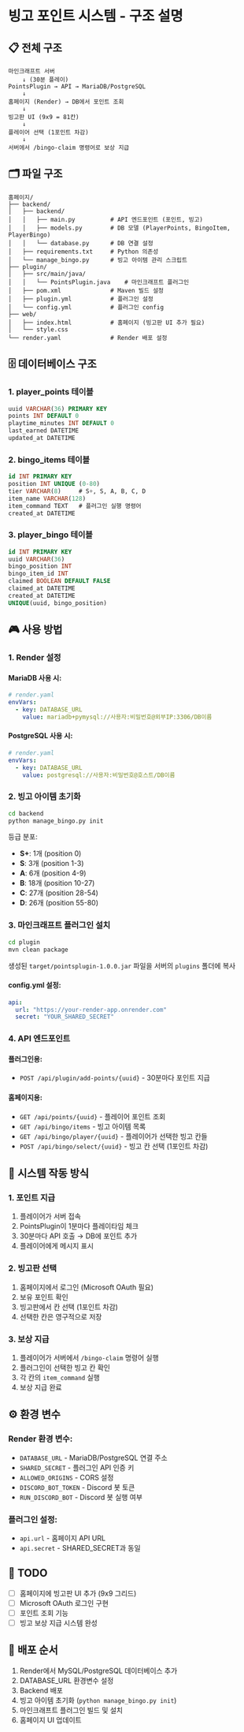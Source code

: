 # 빙고 포인트 시스템 - 구조 설명

## 📋 전체 구조

```
마인크래프트 서버
    ↓ (30분 플레이)
PointsPlugin → API → MariaDB/PostgreSQL
    ↓
홈페이지 (Render) → DB에서 포인트 조회
    ↓
빙고판 UI (9x9 = 81칸)
    ↓
플레이어 선택 (1포인트 차감)
    ↓
서버에서 /bingo-claim 명령어로 보상 지급
```

## 🗂️ 파일 구조

```
홈페이지/
├── backend/
│   ├── backend/
│   │   ├── main.py          # API 엔드포인트 (포인트, 빙고)
│   │   ├── models.py        # DB 모델 (PlayerPoints, BingoItem, PlayerBingo)
│   │   └── database.py      # DB 연결 설정
│   ├── requirements.txt     # Python 의존성
│   └── manage_bingo.py      # 빙고 아이템 관리 스크립트
├── plugin/
│   ├── src/main/java/
│   │   └── PointsPlugin.java    # 마인크래프트 플러그인
│   ├── pom.xml              # Maven 빌드 설정
│   ├── plugin.yml           # 플러그인 설정
│   └── config.yml           # 플러그인 config
├── web/
│   ├── index.html           # 홈페이지 (빙고판 UI 추가 필요)
│   └── style.css
└── render.yaml              # Render 배포 설정

```

## 🗄️ 데이터베이스 구조

### 1. player_points 테이블
```sql
uuid VARCHAR(36) PRIMARY KEY
points INT DEFAULT 0
playtime_minutes INT DEFAULT 0
last_earned DATETIME
updated_at DATETIME
```

### 2. bingo_items 테이블
```sql
id INT PRIMARY KEY
position INT UNIQUE (0-80)
tier VARCHAR(8)     # S+, S, A, B, C, D
item_name VARCHAR(128)
item_command TEXT   # 플러그인 실행 명령어
created_at DATETIME
```

### 3. player_bingo 테이블
```sql
id INT PRIMARY KEY
uuid VARCHAR(36)
bingo_position INT
bingo_item_id INT
claimed BOOLEAN DEFAULT FALSE
claimed_at DATETIME
created_at DATETIME
UNIQUE(uuid, bingo_position)
```

## 🎮 사용 방법

### 1. Render 설정

#### MariaDB 사용 시:
```yaml
# render.yaml
envVars:
  - key: DATABASE_URL
    value: mariadb+pymysql://사용자:비밀번호@외부IP:3306/DB이름
```

#### PostgreSQL 사용 시:
```yaml
# render.yaml
envVars:
  - key: DATABASE_URL
    value: postgresql://사용자:비밀번호@호스트/DB이름
```

### 2. 빙고 아이템 초기화

```bash
cd backend
python manage_bingo.py init
```

등급 분포:
- **S+**: 1개 (position 0)
- **S**: 3개 (position 1-3)
- **A**: 6개 (position 4-9)
- **B**: 18개 (position 10-27)
- **C**: 27개 (position 28-54)
- **D**: 26개 (position 55-80)

### 3. 마인크래프트 플러그인 설치

```bash
cd plugin
mvn clean package
```

생성된 `target/pointsplugin-1.0.0.jar` 파일을 서버의 `plugins` 폴더에 복사

#### config.yml 설정:
```yaml
api:
  url: "https://your-render-app.onrender.com"
  secret: "YOUR_SHARED_SECRET"
```

### 4. API 엔드포인트

#### 플러그인용:
- `POST /api/plugin/add-points/{uuid}` - 30분마다 포인트 지급

#### 홈페이지용:
- `GET /api/points/{uuid}` - 플레이어 포인트 조회
- `GET /api/bingo/items` - 빙고 아이템 목록
- `GET /api/bingo/player/{uuid}` - 플레이어가 선택한 빙고 칸들
- `POST /api/bingo/select/{uuid}` - 빙고 칸 선택 (1포인트 차감)

## 🔄 시스템 작동 방식

### 1. 포인트 지급
1. 플레이어가 서버 접속
2. PointsPlugin이 1분마다 플레이타임 체크
3. 30분마다 API 호출 → DB에 포인트 추가
4. 플레이어에게 메시지 표시

### 2. 빙고판 선택
1. 홈페이지에서 로그인 (Microsoft OAuth 필요)
2. 보유 포인트 확인
3. 빙고판에서 칸 선택 (1포인트 차감)
4. 선택한 칸은 영구적으로 저장

### 3. 보상 지급
1. 플레이어가 서버에서 `/bingo-claim` 명령어 실행
2. 플러그인이 선택한 빙고 칸 확인
3. 각 칸의 `item_command` 실행
4. 보상 지급 완료

## ⚙️ 환경 변수

### Render 환경 변수:
- `DATABASE_URL` - MariaDB/PostgreSQL 연결 주소
- `SHARED_SECRET` - 플러그인 API 인증 키
- `ALLOWED_ORIGINS` - CORS 설정
- `DISCORD_BOT_TOKEN` - Discord 봇 토큰
- `RUN_DISCORD_BOT` - Discord 봇 실행 여부

### 플러그인 설정:
- `api.url` - 홈페이지 API URL
- `api.secret` - SHARED_SECRET과 동일

## 📝 TODO

- [ ] 홈페이지에 빙고판 UI 추가 (9x9 그리드)
- [ ] Microsoft OAuth 로그인 구현
- [ ] 포인트 조회 기능
- [ ] 빙고 보상 지급 시스템 완성

## 🚀 배포 순서

1. Render에서 MySQL/PostgreSQL 데이터베이스 추가
2. DATABASE_URL 환경변수 설정
3. Backend 배포
4. 빙고 아이템 초기화 (`python manage_bingo.py init`)
5. 마인크래프트 플러그인 빌드 및 설치
6. 홈페이지 UI 업데이트

